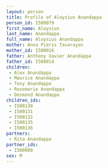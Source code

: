 ```yaml
---
layout: person
title: Profile of Aloysius Anandappa
person_id: I500079
first_name: Aloysius
last_name: Anandappa
full_name: Aloysius Anandappa
mother: Anna Pieris Tavarayan
mother_id: I500016
father: Anthony Xavier Anandappa
father_id: I500014
children:
 - Alex Anandappa
 - Maurice Anandappa
 - Tony Anandappa
 - Rosemarie Anandappa
 - Desmond Anandappa
children_ids:
 - I500130
 - I500131
 - I500132
 - I500135
 - I500136
partners:
 - Rita Anandappa
partner_ids:
 - I500080
sex: M
---
```


